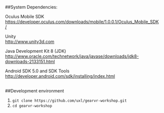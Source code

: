 ##System Dependencies:

Oculus Mobile SDK  
https://developer.oculus.com/downloads/mobile/1.0.0.1/Oculus_Mobile_SDK/

Unity  
http://www.unity3d.com

Java Development Kit 8 (JDK)
http://www.oracle.com/technetwork/java/javase/downloads/jdk8-downloads-2133151.html

Android SDK 5.0 and SDK Tools  
http://developer.android.com/sdk/installing/index.html

<BR>
##Development environment

1. `git clone https://github.com/uxl/gearvr-workshop.git`
2. `cd gearvr-workshop`

